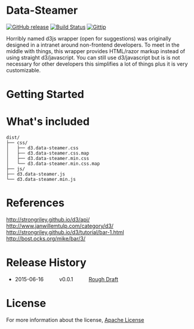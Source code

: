 # Data-Steamer
[![GitHub release](https://img.shields.io/badge/Alpha-0.0.3-red.svg)]()
[![Build Status](https://travis-ci.org/fassetar/Data-Steamer.svg)](https://travis-ci.org/fassetar/Data-Steamer)
<a href="https://www.gittip.com/fassetar/"><img src="http://img.shields.io/gittip/fassetar.svg" alt="Gittip"></a><br/>

Horribly named d3js wrapper (open for suggestions) was originally designed in a intranet around non-frontend developers. To meet in the middle with things, this wrapper provides HTML/razor markup instead of using straight d3/javascript. You can still use d3/javascript but is is not necessary for other developers this simplifies a lot of things plus it is very customizable.

Getting Started
=============



# What's included

```
dist/
├── css/
│   ├── d3.data-steamer.css
│   ├── d3.data-steamer.css.map
│   ├── d3.data-steamer.min.css
│   └── d3.data-steamer.min.css.map   
├── js/
├── d3.data-steamer.js
└── d3.data-steamer.min.js
```



References
=============
http://strongriley.github.io/d3/api/<br/>
http://www.janwillemtulp.com/category/d3/<br/>
http://strongriley.github.io/d3/tutorial/bar-1.html<br/>
http://bost.ocks.org/mike/bar/3/<br/>

Release History
=============
 * 2015-06-16   v0.0.1   [Rough Draft](http://anthonyfassett.blogspot.com/2015/06/project-raft-draft-for-data-steamer.html)

License
=============
For more information about the license, [Apache License](https://github.com/fassetar/Data-Steamer/blob/master/LICENSE)
